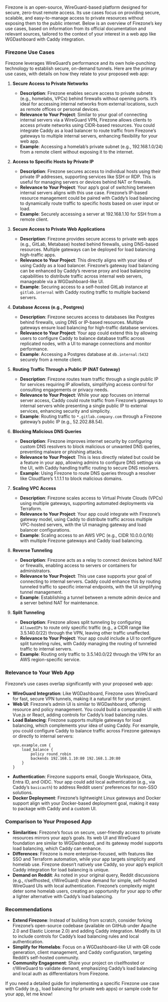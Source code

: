 Firezone is an open-source, WireGuard-based platform designed for secure, zero-trust remote access. Its use cases focus on providing secure, scalable, and easy-to-manage access to private resources without exposing them to the public internet. Below is an overview of Firezone’s key use cases, based on information from its official documentation and relevant sources, tailored to the context of your interest in a web app like WGDashboard with Caddy integration.[](https://www.firezone.dev/)[](https://www.firezone.dev/kb/use-cases)

### Firezone Use Cases
Firezone leverages WireGuard’s performance and its own hole-punching technology to establish secure, on-demand tunnels. Here are the primary use cases, with details on how they relate to your proposed web app:

1. **Secure Access to Private Networks**  
   - **Description**: Firezone enables secure access to private subnets (e.g., homelabs, VPCs) behind firewalls without opening ports. It’s ideal for accessing internal networks from external locations, such as remote offices or personal devices.[](https://www.firezone.dev/kb/use-cases/private-network-access)
   - **Relevance to Your Project**: Similar to your goal of connecting internal servers via a WireGuard VPN, Firezone allows clients to access private networks using CIDR-based resources. You could integrate Caddy as a load balancer to route traffic from Firezone’s gateways to multiple internal servers, enhancing flexibility for your web app.
   - **Example**: Accessing a homelab’s private subnet (e.g., 192.168.1.0/24) from a remote client without exposing it to the internet.

2. **Access to Specific Hosts by Private IP**  
   - **Description**: Firezone secures access to individual hosts using their private IP addresses, supporting services like SSH or RDP. This is useful for managing servers or devices behind NAT or firewalls.[](https://www.firezone.dev/kb/use-cases/host-access)
   - **Relevance to Your Project**: Your app’s goal of switching between internal servers aligns with this use case. Firezone’s IP-based resource management could be paired with Caddy’s load balancing to dynamically route traffic to specific hosts based on user input or load.
   - **Example**: Securely accessing a server at 192.168.1.10 for SSH from a remote client.

3. **Secure Access to Private Web Applications**  
   - **Description**: Firezone provides secure access to private web apps (e.g., GitLab, Metabase) hosted behind firewalls, using DNS-based resources. Multiple gateways can be deployed for load balancing high-traffic apps.[](https://www.firezone.dev/kb/use-cases/web-app-access)
   - **Relevance to Your Project**: This directly aligns with your idea of using Caddy as a load balancer. Firezone’s gateway load balancing can be enhanced by Caddy’s reverse proxy and load balancing capabilities to distribute traffic across internal web servers, manageable via a WGDashboard-like UI.
   - **Example**: Securing access to a self-hosted GitLab instance at `gitlab.internal` with Caddy routing traffic to multiple backend servers.

4. **Database Access (e.g., Postgres)**  
   - **Description**: Firezone secures access to databases like Postgres behind firewalls, using DNS or IP-based resources. Multiple gateways ensure load balancing for high-traffic database services.[](https://www.firezone.dev/kb/use-cases/postgres-access)
   - **Relevance to Your Project**: Your app could extend this by allowing users to configure Caddy to balance database traffic across replicated nodes, with a UI to manage connections and monitor performance.
   - **Example**: Accessing a Postgres database at `db.internal:5432` securely from a remote client.

5. **Routing Traffic Through a Public IP (NAT Gateway)**  
   - **Description**: Firezone routes team traffic through a single public IP for services requiring IP allowlists, simplifying access control for consulting engagements or privacy needs.[](https://www.firezone.dev/kb/use-cases/nat-gateway)[](https://www.firezone.dev/docs/user-guides/use-cases/nat-gateway)
   - **Relevance to Your Project**: While your app focuses on internal server access, Caddy could route traffic from Firezone’s gateways to internal servers while presenting a single public IP to external services, enhancing security and simplicity.
   - **Example**: Routing traffic to `*.gitlab.company.com` through a Firezone gateway’s public IP (e.g., 52.202.88.54).

6. **Blocking Malicious DNS Queries**  
   - **Description**: Firezone improves internet security by configuring custom DNS resolvers to block malicious or unwanted DNS queries, preventing malware or phishing attacks.[](https://www.firezone.dev/kb/use-cases/secure-dns)
   - **Relevance to Your Project**: This is less directly related but could be a feature in your app, allowing admins to configure DNS settings via the UI, with Caddy handling traffic routing to secure DNS resolvers.
   - **Example**: Using Firezone to route DNS queries through a resolver like Cloudflare’s 1.1.1.1 to block malicious domains.

7. **Scaling VPC Access**  
   - **Description**: Firezone scales access to Virtual Private Clouds (VPCs) using multiple gateways, supporting automated deployments via Terraform.[](https://www.firezone.dev/kb/use-cases/scale-vpc-access)
   - **Relevance to Your Project**: Your app could integrate with Firezone’s gateway model, using Caddy to distribute traffic across multiple VPC-hosted servers, with the UI managing gateway and load balancer configurations.
   - **Example**: Scaling access to an AWS VPC (e.g., CIDR 10.0.0.0/16) with multiple Firezone gateways and Caddy load balancing.

8. **Reverse Tunneling**  
   - **Description**: Firezone acts as a relay to connect devices behind NAT or firewalls, enabling access to servers or containers for administrators.[](https://www.firezone.dev/docs/user-guides/use-cases/reverse-tunnel)
   - **Relevance to Your Project**: This use case supports your goal of connecting to internal servers. Caddy could enhance this by routing tunneled traffic to specific internal endpoints, with the UI simplifying tunnel management.
   - **Example**: Establishing a tunnel between a remote admin device and a server behind NAT for maintenance.

9. **Split Tunneling**  
   - **Description**: Firezone allows split tunneling by configuring `AllowedIPs` to route only specific traffic (e.g., a CIDR range like 3.5.140.0/22) through the VPN, leaving other traffic unaffected.[](https://www.firezone.dev/docs/user-guides/use-cases/split-tunnel)
   - **Relevance to Your Project**: Your app could include a UI to configure split tunneling rules, with Caddy managing the routing of tunneled traffic to internal servers.
   - **Example**: Routing only traffic to 3.5.140.0/22 through the VPN for an AWS region-specific service.

### Relevance to Your Web App
Firezone’s use cases overlap significantly with your proposed web app:
- **WireGuard Integration**: Like WGDashboard, Firezone uses WireGuard for fast, secure VPN tunnels, making it a natural fit for your project.
- **Web UI**: Firezone’s admin UI is similar to WGDashboard, offering resource and policy management. You could build a comparable UI with Vue.js or React, adding controls for Caddy’s load balancing rules.
- **Load Balancing**: Firezone supports multiple gateways for load balancing, which complements your idea of using Caddy. For example, you could configure Caddy to balance traffic across Firezone gateways or directly to internal servers:
  ```caddyfile
  vpn.example.com {
      load_balance {
          policy round_robin
          backends 192.168.1.10:80 192.168.1.20:80
      }
  }
  ```
- **Authentication**: Firezone supports email, Google Workspace, Okta, Entra ID, and OIDC. Your app could add local authentication (e.g., via Caddy’s `basicauth`) to address Reddit users’ preferences for non-SSO solutions.[](https://github.com/firezone/firezone)
- **Docker Deployment**: Firezone’s lightweight Linux gateways and Docker support align with your Docker-based deployment goal, making it easy to package with Caddy and a custom UI.

### Comparison to Your Proposed App
- **Similarities**: Firezone’s focus on secure, user-friendly access to private resources mirrors your app’s goals. Its web UI and WireGuard foundation are similar to WGDashboard, and its gateway model supports load balancing, which Caddy can enhance.
- **Differences**: Firezone is more enterprise-focused, with features like SSO and Terraform automation, while your app targets simplicity and homelab use. Firezone doesn’t natively use Caddy, so your app’s explicit Caddy integration for load balancing is unique.
- **Demand on Reddit**: As noted in your original query, Reddit discussions (e.g., r/selfhosted, r/WireGuard) show demand for simple, self-hosted WireGuard UIs with local authentication. Firezone’s complexity might deter some homelab users, creating an opportunity for your app to offer a lighter alternative with Caddy’s load balancing.

### Recommendations
- **Extend Firezone**: Instead of building from scratch, consider forking Firezone’s open-source codebase (available on GitHub under Apache 2.0 and Elastic License 2.0) and adding Caddy integration. Modify its UI to include controls for Caddy’s load balancing rules and local authentication.[](https://github.com/firezone/firezone)
- **Simplify for Homelabs**: Focus on a WGDashboard-like UI with QR code generation, client management, and Caddy configuration, targeting Reddit’s self-hosted community.
- **Community Engagement**: Share your project on r/selfhosted or r/WireGuard to validate demand, emphasizing Caddy’s load balancing and local auth as differentiators from Firezone.

If you need a detailed guide for implementing a specific Firezone use case with Caddy (e.g., load balancing for private web apps) or sample code for your app, let me know!